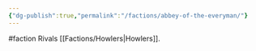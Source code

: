 ```yaml
---
{"dg-publish":true,"permalink":"/factions/abbey-of-the-everyman/"}
---
```


#faction
Rivals [[Factions/Howlers\|Howlers]]. 
